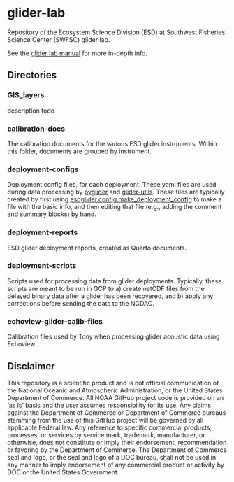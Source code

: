 # glider-lab
Repository of the Ecosystem Science Division (ESD) at Southwest Fisheries Science Center (SWFSC) glider lab.

See the [glider lab manual](https://swfsc.github.io/glider-lab-manual) for more in-depth info.

## Directories

### GIS_layers

description todo

### calibration-docs

The calibration documents for the various ESD glider instruments. Within this folder, documents are grouped by instrument.

### deployment-configs

Deployment config files, for each deployment. These yaml files are used during data processing by [pyglider](https://github.com/c-proof/pyglider) and [glider-utils](https://github.com/swfsc/glider-utils). These files are typically created by first using [esdglider.config.make_deployment_config](https://github.com/SWFSC/glider-utils/blob/main/esdglider/config.py) to make a file with the basic info, and then editing that file (e.g., adding the comment and summary blocks) by hand.

### deployment-reports

ESD glider deployment reports, created as Quarto documents.

### deployment-scripts

Scripts used for processing data from glider deployments. Typically, these scripts are meant to be run in GCP to a) create netCDF files from the delayed binary data after a glider has been recovered, and b) apply any corrections before sending the data to the NGDAC.

### echoview-glider-calib-files

Calibration files used by Tony when processing glider acoustic data using Echoview.

## Disclaimer

This repository is a scientific product and is not official communication of the National Oceanic and Atmospheric Administration, or the United States Department of Commerce. All NOAA GitHub project code is provided on an ‘as is’ basis and the user assumes responsibility for its use. Any claims against the Department of Commerce or Department of Commerce bureaus stemming from the use of this GitHub project will be governed by all applicable Federal law. Any reference to specific commercial products, processes, or services by service mark, trademark, manufacturer, or otherwise, does not constitute or imply their endorsement, recommendation or favoring by the Department of Commerce. The Department of Commerce seal and logo, or the seal and logo of a DOC bureau, shall not be used in any manner to imply endorsement of any commercial product or activity by DOC or the United States Government.
